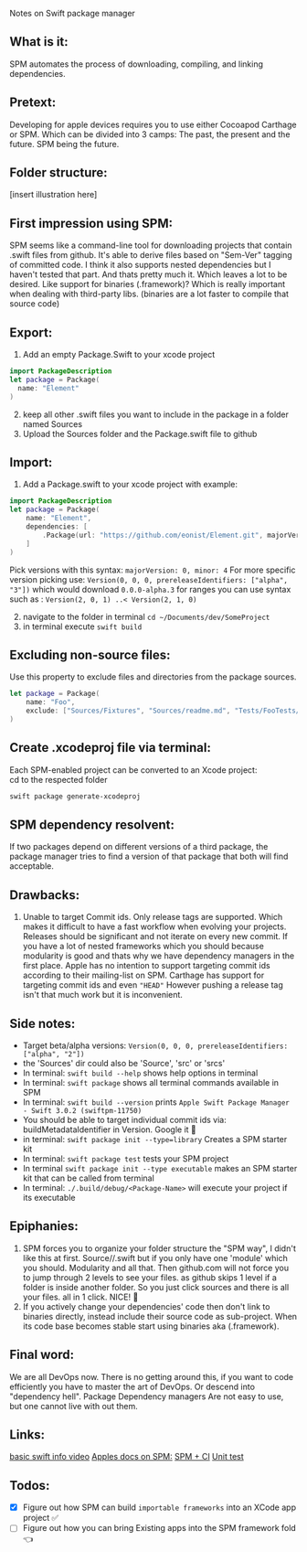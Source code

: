 Notes on Swift package manager<!--more--> 

## What is it:  
SPM automates the process of downloading, compiling, and linking dependencies. 

## Pretext:  
Developing for apple devices requires you to use either Cocoapod Carthage or SPM. Which can be divided into 3 camps: The past, the present and the future. SPM being the future. 

## Folder structure:

[insert illustration here]

## First impression using SPM:

SPM seems like a command-line tool for downloading projects that contain .swift files from github. It's able to derive files based on "Sem-Ver" tagging of committed code. I think it also supports nested dependencies but I haven't tested that part. And thats pretty much it. Which leaves a lot to be desired. Like support for binaries (.framework)? Which is really important when dealing with third-party libs. (binaries are a lot faster to compile that source code)

## Export: 
1. Add an empty Package.Swift to your xcode project
```swift
import PackageDescription
let package = Package(
  name: "Element"
)
```
2. keep all other .swift files you want to include in the package in a folder named Sources
3. Upload the Sources folder and the Package.swift file to github


## Import: 

1. Add a Package.swift to your xcode project with example: 
```swift
import PackageDescription
let package = Package(
    name: "Element",
    dependencies: [
        .Package(url: "https://github.com/eonist/Element.git", majorVersion: 1)/*<--1.0.0..<2.0.0*/
    ]
)
```
 
Pick versions with this syntax: ``majorVersion: 0, minor: 4`` For more specific version picking use: ``Version(0, 0, 0, prereleaseIdentifiers: ["alpha", "3"])`` which would download ``0.0.0-alpha.3`` for ranges you can use syntax such as : ``Version(2, 0, 1) ..< Version(2, 1, 0)``



2. navigate to the folder in terminal ``cd ~/Documents/dev/SomeProject``  
3. in terminal execute ``swift build``

## Excluding non-source files:  
Use this property to exclude files and directories from the package sources.  
```swift
let package = Package(
    name: "Foo",
    exclude: ["Sources/Fixtures", "Sources/readme.md", "Tests/FooTests/images"]
)
```

## Create .xcodeproj file via terminal:
Each SPM-enabled project can be converted to an Xcode project:  
cd to the respected folder
```bash
swift package generate-xcodeproj
```

## SPM dependency resolvent: 

If two packages depend on different versions of a third package, the package manager tries to find a version of that package that both will find acceptable.

## Drawbacks:

1. Unable to target Commit ids. Only release tags are supported. Which makes it difficult to have a fast workflow when evolving your projects. Releases should be significant and not iterate on every new commit. If you have a lot of nested frameworks which you should because modularity is good and thats why we have dependency managers in the first place. Apple has no intention to support targeting commit ids according to their mailing-list on SPM. Carthage has support for targeting commit ids and even ``"HEAD"`` However pushing a release tag isn't that much work but it is inconvenient. 

## Side notes:  
- Target beta/alpha versions: ``Version(0, 0, 0, prereleaseIdentifiers: ["alpha", "2"])``
-  the 'Sources' dir could also be 'Source', 'src' or 'srcs'
- In terminal: ``swift build --help`` shows help options in terminal
- In terminal: ``swift package`` shows all terminal commands available in SPM
- In terminal: ``swift build --version`` prints ``Apple Swift Package Manager - Swift 3.0.2 (swiftpm-11750)``
- You should be able to target individual commit ids via: buildMetadataIdentifier in Version. Google it 🔑
- in terminal: ``swift package init --type=library`` Creates a SPM starter kit
- In terminal: ``swift package test`` tests your SPM project 
- In terminal ``swift package init --type executable`` makes an SPM starter kit that can be called from terminal
- In terminal: ``./.build/debug/<Package-Name>`` will execute your project if its executable

## Epiphanies:
1. SPM forces you to organize your folder structure the "SPM way", I didn't like this at first. Source/<project-name>/<file-name>.swift but if you only have one 'module' which you should. Modularity and all that. Then github.com will not force you to jump through 2 levels to see your files. as github skips 1 level if a folder is inside another folder. So you just click sources and there is all your files. all in 1 click. NICE! 🔑  
2. If you actively change your dependencies' code then don't link to binaries directly, instead include their source code as sub-project. When its code base becomes stable start using binaries aka (.framework).

## Final word:
We are all DevOps now. There is no getting around this, if you want to code efficiently you have to master the art of DevOps. Or descend into "dependency hell". Package Dependency managers Are not easy to use, but one cannot live with out them. 

## Links:

[basic swift info video](https://honzadvorsky.com/articles/2016-06-30-19-00-nslondon_swift_package_manager/) 
[Apples docs on SPM:](https://github.com/apple/swift-package-manager/blob/master/Documentation/Reference.md#source-layouts) 
[SPM + CI](https://www.linkedin.com/pulse/apple-swift-package-manager-deep-dive-shashikant-jagtap) 
[Unit test](https://dzone.com/articles/unit-testing-with-swift-pm) 

## Todos:
- [x] Figure out how SPM can build ``importable frameworks`` into an XCode app project ✅
- [ ] Figure out how you can bring Existing apps into the SPM framework fold 👈